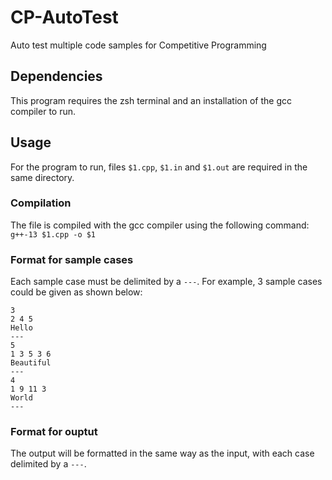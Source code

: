 # CP-AutoTest
Auto test multiple code samples for Competitive Programming

## Dependencies

This program requires the zsh terminal and an installation of the gcc compiler to run.

## Usage

For the program to run, files `$1.cpp`, `$1.in` and `$1.out` are required in the same directory.

### Compilation

The file is compiled with the gcc compiler using the following command:
`g++-13 $1.cpp -o $1`

### Format for sample cases

Each sample case must be delimited by a `---`. For example, 3 sample cases could be given as shown below:

```
3
2 4 5
Hello
---
5
1 3 5 3 6
Beautiful
---
4
1 9 11 3
World
---
```

### Format for ouptut

The output will be formatted in the same way as the input, with each case delimited by a `---`.
